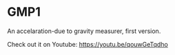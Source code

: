 # GMP1
An accelaration-due to gravity measurer, first version.

Check out it on Youtube: https://youtu.be/qouwGeTqdho

